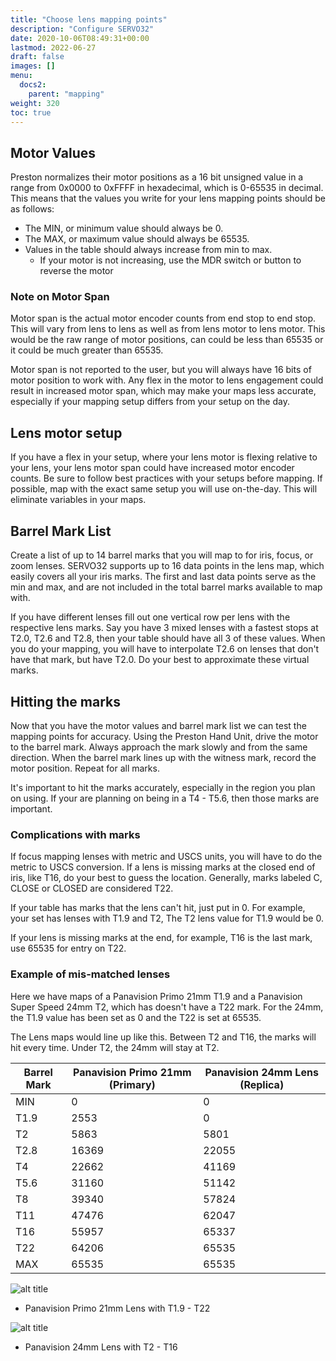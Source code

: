 ```yaml
---
title: "Choose lens mapping points"
description: "Configure SERVO32"
date: 2020-10-06T08:49:31+00:00
lastmod: 2022-06-27
draft: false
images: []
menu:
  docs2:
    parent: "mapping"
weight: 320
toc: true
---
```


## Motor Values

Preston normalizes their motor positions as a 16 bit unsigned value in a range from 0x0000 to 0xFFFF in hexadecimal, which is 0-65535 in decimal. This means that the values you write for your lens mapping points should be as follows:

- The MIN, or minimum value should always be 0.
- The MAX, or maximum value should always be 65535.
- Values in the table should always increase from min to max.
  - If your motor is not increasing, use the MDR switch or button to reverse the motor

### Note on Motor Span

Motor span is the actual motor encoder counts from end stop to end stop. This will vary from lens to lens as well as from lens motor to lens motor. This would be the raw range of motor positions, can could be less than 65535 or it could be much greater than 65535.

Motor span is not reported to the user, but you will always have 16 bits of motor position to work with. Any flex in the motor to lens engagement could result in increased motor span, which may make your maps less accurate, especially if your mapping setup differs from your setup on the day.

## Lens motor setup

If you have a flex in your setup, where your lens motor is flexing relative to your lens, your lens motor span could have increased motor encoder counts. Be sure to follow best practices with your setups before mapping. If possible, map with the exact same setup you will use on-the-day. This will eliminate variables in your maps.

## Barrel Mark List

Create a list of up to 14 barrel marks that you will map to for iris, focus, or zoom lenses. SERVO32 supports up to 16 data points in the lens map, which easily covers all your iris marks. The first and last data points serve as the min and max, and are not included in the total barrel marks available to map with.

If you have different lenses fill out one vertical row per lens with the respective lens marks. Say you have 3 mixed lenses with a fastest stops at T2.0, T2.6 and T2.8, then your table should have all 3 of these values. When you do your mapping, you will have to interpolate T2.6 on lenses that don't have that mark, but have T2.0. Do your best to approximate these virtual marks.

## Hitting the marks

Now that you have the motor values and barrel mark list we can test the mapping points for accuracy. Using the Preston Hand Unit, drive the motor to the barrel mark. Always approach the mark slowly and from the same direction. When the barrel mark lines up with the witness mark, record the motor position. Repeat for all marks.

It's important to hit the marks accurately, especially in the region you plan on using. If your are planning on being in a T4 - T5.6, then those marks are important.

### Complications with marks

If focus mapping lenses with metric and USCS units, you will have to do the metric to USCS conversion. If a lens is missing marks at the closed end of iris, like T16, do your best to guess the location. Generally, marks labeled C, CLOSE or CLOSED are considered T22.

If your table has marks that the lens can't hit, just put in 0. For example, your set has lenses with T1.9 and T2, The T2 lens value for T1.9 would be 0.

If your lens is missing marks at the end, for example, T16 is the last mark, use 65535 for entry on T22.

### Example of mis-matched lenses

Here we have maps of a Panavision Primo 21mm T1.9 and a Panavision Super Speed 24mm T2, which has doesn't have a T22 mark. For the 24mm, the T1.9 value has been set as 0 and the T22 is set at 65535.

The Lens maps would line up like this. Between T2 and T16, the marks will hit every time. Under T2, the 24mm will stay at T2.

| Barrel Mark | Panavision Primo 21mm (Primary) | Panavision 24mm Lens (Replica) |
| ----------- | ------------------- | ------------------- |
| MIN  | 0 | 0 |
| T1.9 | 2553 | 0 |
| T2 | 5863 | 5801 |
| T2.8 | 16369 | 22055 |
| T4 | 22662 | 41169 |
| T5.6 | 31160 | 51142 |
| T8 | 39340 | 57824 |
| T11 | 47476 | 62047 |
| T16 | 55957 | 65337 |
| T22 | 64206 | 65535 |
| MAX | 65535 | 65535 |

<img src="/images/s32/panavisionprimo.png" title="Panavision Primo Lens" alt="alt title"/>

- Panavision Primo 21mm Lens with T1.9 - T22

<img src="/images/s32/panavision24mm.png" title="Panavision 24mm Lens" alt="alt title"/>

- Panavision 24mm Lens with T2 - T16
